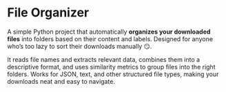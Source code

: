 # File Organizer

A simple Python project that automatically **organizes your downloaded files** into folders based on their content and labels. Designed for anyone who’s too lazy to sort their downloads manually 😏.  

It reads file names and extracts relevant data, combines them into a descriptive format, and uses similarity metrics to group files into the right folders. Works for JSON, text, and other structured file types, making your downloads neat and easy to navigate.
